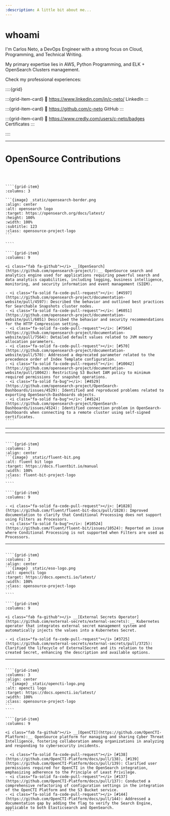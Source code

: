 ```yaml
---
:description: A little bit about me...
---
```


# whoami

I'm Carlos Neto, a DevOps Engineer with a strong focus on Cloud, Programming, and Technical Writing.

My primary expertise lies in AWS, Python Programming, and ELK + OpenSearch Clusters management.

Check my professional experiences:

::::{grid}

:::{grid-item-card}
:link: https://www.linkedin.com/in/c-neto/
<i class="fab fa-linkedin fa-fade"></i> LinkedIn
:::

:::{grid-item-card}
:link: https://github.com/c-neto
<i class="fab fa-github fa-fade"></i> GitHub
:::

:::{grid-item-card}
:link: https://www.credly.com/users/c-neto/badges
<i class="fa-solid fa-certificate fa-fade"></i> Certificates
:::

::::

---

# OpenSource Contributions

<br/>

`````{grid} 2

````{grid-item}
:columns: 3

```{image} _static/opensearch-border.png
:align: center
:alt: opensearch logo
:target: https://opensearch.org/docs/latest/
:height: 100%
:width: 100%
:subtitle: 123
:class: opensource-project-logo
```

````

````{grid-item}
:columns: 9

<i class="fab fa-github"></i> __[OpenSearch](https://github.com/opensearch-project/):__ OpenSource search and analytics engine used for applications requiring powerful search and data analytics capabilities, including logging, business intelligence, monitoring, and security information and event management (SIEM).

- <i class="fa-solid fa-code-pull-request"></i>: [#4597](https://github.com/opensearch-project/documentation-website/pull/4597): Described the behavior and outlined best practices for Searchable Snapshots cluster nodes.
- <i class="fa-solid fa-code-pull-request"></i>: [#6051](https://github.com/opensearch-project/documentation-website/pull/6051) Described the behavior and security recommendations for the HTTP Compression setting.
- <i class="fa-solid fa-code-pull-request"></i>: [#7564](https://github.com/opensearch-project/documentation-website/pull/7564): Detailed default values related to JVM memory allocation parameters.
- <i class="fa-solid fa-code-pull-request"></i>: [#570](https://github.com/opensearch-project/documentation-website/pull/570): Addressed a deprecated parameter related to the precedence order of Index Template configuration.
- <i class="fa-solid fa-code-pull-request"></i>: [#10042](https://github.com/opensearch-project/documentation-website/pull/10042): Restricting S3 Bucket IAM policy to minimum required permissions for snapshot operations.
- <i class="fa-solid fa-bug"></i>: [#4529](https://github.com/opensearch-project/OpenSearch-Dashboards/issues/4529): Identified and reproduced problems related to exporting OpenSearch-Dashboards objects.
- <i class="fa-solid fa-bug"></i>: [#4524](https://github.com/opensearch-project/OpenSearch-Dashboards/issues/4524): Identified connection problem in OpenSearch-Dashboards when connecting to a remote cluster using self-signed certificates.
````

`````

---

---

`````{grid} 2

````{grid-item}
:columns: 3
:align: center
```{image} _static/fluent-bit.png
:alt: fluent bit logo
:target: https://docs.fluentbit.io/manual
:width: 100%
:class: fluent-bit-project-logo
```
````

````{grid-item}
:columns: 9

- <i class="fa-solid fa-code-pull-request"></i>: [#1828](https://github.com/fluent/fluent-bit-docs/pull/1828): Improved documentation to clarify that Conditional Processing does not support using Filters as Processors.
- <i class="fa-solid fa-bug"></i>: [#10524](https://github.com/fluent/fluent-bit/issues/10524): Reported an issue where Conditional Processing is not supported when Filters are used as Processors.
`````

---

`````{grid} 2

````{grid-item}
:columns: 3
:align: center
```{image} _static/eso-logo.png
:alt: opencti logo
:target: https://docs.opencti.io/latest/
:width: 100%
:class: opensource-project-logo
```
````

````{grid-item}
:columns: 9

<i class="fab fa-github"></i> __[External Secrets Operator](https://github.com/external-secrets/external-secrets):__ Kubernetes operator that integrates external secret management system and automatically injects the values into a Kubernetes Secret.

- <i class="fa-solid fa-code-pull-request"></i> [#3725](https://github.com/external-secrets/external-secrets/pull/3725): Clarified the lifecycle of ExternalSecret and its relation to the created Secret, enhancing the description and available options.
`````

---

`````{grid} 2

````{grid-item}
:columns: 3
:align: center
```{image} _static/opencti-logo.png
:alt: opencti logo
:target: https://docs.opencti.io/latest/
:width: 100%
:class: opensource-project-logo
```
````

````{grid-item}
:columns: 9

<i class="fab fa-github"></i> __[OpenCTI](https://github.com/OpenCTI-Platform):__ OpenSource platform for managing and sharing Cyber Threat Intelligence, fostering collaboration among organizations in analyzing and responding to cybersecurity incidents.

- <i class="fa-solid fa-code-pull-request"></i> [#138](https://github.com/OpenCTI-Platform/docs/pull/138), [#139](https://github.com/OpenCTI-Platform/docs/pull/139): Clarified user permissions required for OpenCTI in the OpenSearch integration, emphasizing adherence to the Principle of Least Privilege.
- <i class="fa-solid fa-code-pull-request"></i> [#137](https://github.com/OpenCTI-Platform/docs/pull/137): Conducted a comprehensive refactoring of configuration settings in the integration of the OpenCTI Platform and the S3 Bucket service.
- <i class="fa-solid fa-code-pull-request"></i> [#144](https://github.com/OpenCTI-Platform/docs/pull/144): Addressed a documentation gap by adding the flag to verify the Search Engine, applicable to both Elasticsearch and OpenSearch.
````

`````
